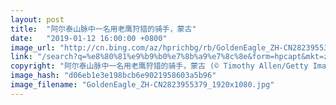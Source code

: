 ```yaml
---
layout: post
title:  "阿尔泰山脉中一名用老鹰狩猎的骑手，蒙古"
date:   "2019-01-12 16:00:00 +0800"
image_url: "http://cn.bing.com/az/hprichbg/rb/GoldenEagle_ZH-CN2823955379_1920x1080.jpg"
link: "/search?q=%e8%80%81%e9%b9%b0%e7%8b%a9%e7%8c%8e&form=hpcapt&mkt=zh-cn"
copyright: "阿尔泰山脉中一名用老鹰狩猎的骑手，蒙古 (© Timothy Allen/Getty Images)"
image_hash: "d06eb1e3e198bcb6e9021958603a5b96"
image_filename: "GoldenEagle_ZH-CN2823955379_1920x1080.jpg"
---
```

